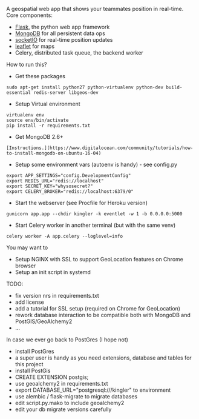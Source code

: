 A geospatial web app that shows your teammates position in real-time.
Core components:
 
 - [Flask](http://flask.pocoo.org/), the python web app framework
 - [MongoDB](https://www.mongodb.com/) for all persistent data ops
 - [socketIO](https://flask-socketio.readthedocs.io/en/latest/) for real-time position updates
 - [leaflet](http://leafletjs.com/) for maps
 - Celery, distributed task queue, the backend worker

How to run this?

- Get these packages
```
sudo apt-get install python27 python-virtualenv python-dev build-essential redis-server libgeos-dev
```
- Setup Virtual environment
```
virtualenv env
source env/bin/activate
pip install -r requirements.txt
```
- Get MongoDB 2.6+
```
[Instructions.](https://www.digitalocean.com/community/tutorials/how-to-install-mongodb-on-ubuntu-16-04)
```
- Setup some environment vars (autoenv is handy) - see config.py
```
export APP_SETTINGS="config.DevelopmentConfig"
export REDIS_URL="redis://localhost"
export SECRET_KEY="whysosecret?"
export CELERY_BROKER="redis://localhost:6379/0"
```
- Start the webserver (see Procfile for Heroku version)
```
gunicorn app.app --chdir kingler -k eventlet -w 1 -b 0.0.0.0:5000
```
- Start Celery worker in another terminal (but with the same venv)
```
celery worker -A app.celery --loglevel=info
```

You may want to

- Setup NGINX with SSL to support GeoLocation features on Chrome browser
- Setup an init script in systemd

TODO:

- fix version nrs in requirements.txt
- add license
- add a tutorial for SSL setup (required on Chrome for GeoLocation)
- rework database interaction to be compatible both with MongoDB and PostGIS/GeoAlchemy2
- ...



In case we ever go back to PostGres (I hope not)

- install PostGres
 - a super user is handy as you need extensions, database and tables for this project
- install PostGis
 - CREATE EXTENSION postgis;
- use geoalchemy2 in requirements.txt
 - export DATABASE_URL="postgresql:///kingler" to environment
- use alembic / flask-migrate to migrate databases
 - edit script.py.mako to include geoalchemy2
 - edit your db migrate versions carefully
